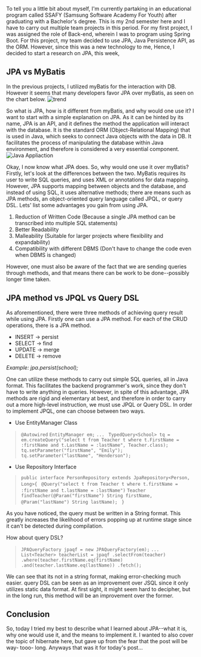 ﻿---
categories: [ Study, JPA ]
tags: [jpa] 
---

To tell you a little bit about myself, I'm currently partaking in an educational program called SSAFY (Samsung Software Academy For Youth) after graduating with a Bachelor's degree. This is my 2nd semester here and I have to carry out multiple team projects in this period. For my first project, I was assigned the role of Back-end, wherein I was to program using Spring Boot.
For this project, my team decided to use JPA, Java Persistence API,  as the ORM. However, since this was a new technology to me, Hence, I decided to start a research on JPA, this week, 

## JPA vs MyBatis
In the previous projects, I utilized myBatis for the interaction with DB. However it seems that many developers favor JPA over myBatis, as seen on the chart below.
![trend](https://github.com/govltjsdnd24/govltjsdnd24.github.io/assets/38126462/b5725493-8517-4060-a065-f95772cf48a4)

So what is JPA, how is it different from myBatis, and why would one use it? I want to start with a simple explanation on JPA. As it can be hinted by its name, JPA is an API, and it defines the method the application will interact with the database. It is the standard ORM (Object-Relational Mapping) that is used in Java, which seeks to connect Java objects with the data in DB. It facilitates the process of manipulating the database within Java environment, and therefore is  considered a very essential component. 
![Java Appliaction](https://github.com/govltjsdnd24/govltjsdnd24.github.io/assets/38126462/994d0a89-40d9-4786-a9e7-3a62a26a0e40)

Okay, I now know what JPA does. So, why would one use it over myBatis? Firstly, let's look at the differences between the two. MyBatis requires its user to write SQL queries, and uses XML or annotations for data mapping. However, JPA supports mapping between objects and the database, and instead of using SQL, it uses alternative methods; there are means such as JPA methods, an object-oriented query language called JPQL, or query DSL.
Lets' list some advantages you gain from using JPA.
 1. Reduction of Written Code (Because a single JPA method can be transcribed into multiple SQL statements)
 2. Better Readability
 3. Malleability (Suitable for larger projects where flexibility and expandability)
 4. Compatibility with different DBMS (Don't have to change the code even when DBMS is changed)
 
 However, one must also be aware of the fact that we are sending queries through methods, and that means there can be work to be done--possibly longer time taken.

## JPA method vs JPQL vs Query DSL
As aforementioned, there were three methods of achieving query result while using JPA. Firstly one can use a JPA method. For each of the CRUD operations, there is a JPA method.

 - INSERT -> persist
 - SELECT -> find
 - UPDATE -> merge
 - DELETE -> remove
 
 *Example: jpa.persist(school);*
 
One can utilize these methods to carry out simple SQL queries, all in Java format. This facilitates the backend programmer's work, since they don't have to write anything in queries. However, in spite of this advantage, JPA methods are rigid and elementary at best, and therefore in order to carry out a more high-level instruction, we must use JPQL or Query DSL.
In order to implement JPQL, one can choose between two ways.
 - Use EntityManager Class

> `@Autowired`
`EntityManager em;`
`...`
`
TypedQuery<School> tq = em.createQuery("select t from Teacher t where t.FirstName = :firstName and t.LastName = :lastName", Teacher.class);`
`tq.setParameter("firstName", "Emily");`
`
tq.setParameter("lastName", "Henderson");
`
 - Use Repository Interface
> `
public interface PersonRepository extends JpaRepository<Person, Long>{
`
`
@Query("select t from Teacher t where t.firstName = :firstName and t.lastName = :lastName")`
   `Teacher findTeacher(@Param("firstName") String firstName, @Param("lastName") String lastName);
`
`}`

As you have noticed, the query must be written in a String format. This greatly increases the likelihood of errors popping up at runtime stage since it can't be detected during compilation.

How about query DSL? 

> `
JPAQueryFactory jpaqf = new JPAQueryFactory(em);
`
`...`
`
List<Teacher> teacherList = jpaqf
								.selectFrom(teacher)
								.where(teacher.firstName.eq(firstName)
									.and(teacher.lastName.eq(lastName))
								.fetch();
`

We can see that its not in a string format, making error-checking much easier. 
query DSL can be seen as an improvement over JSQL since it only utilizes static data format. At first sight, it might seem hard to decipher, but in the long run, this method will be an improvement over the former.
 
  ## Conclusion 
  So, today I tried my best to describe what I learned about JPA--what it is, why one would use it, and the means to implement it.  I wanted to also cover the topic of hibernate here, but gave up from the fear  that the post will be way- tooo- long.
 Anyways that was it for today's post...




